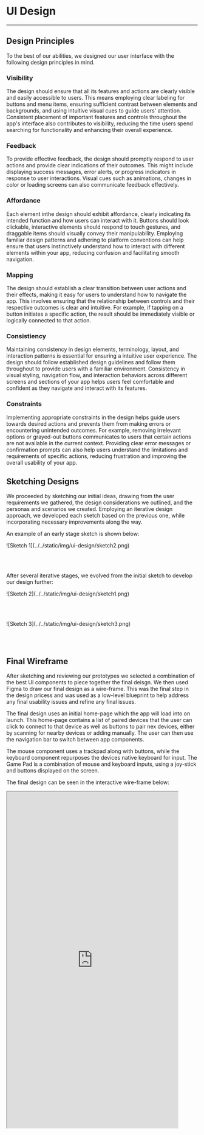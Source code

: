 # UI Design

---

## Design Principles

To the best of our abilities, we designed our user interface with the following design principles in mind.

### Visibility

The design should ensure that all its features and actions are clearly visible and easily accessible to users. This means employing clear labeling for buttons and menu items, ensuring sufficient contrast between elements and backgrounds, and using intuitive visual cues to guide users' attention. Consistent placement of important features and controls throughout the app's interface also contributes to visibility, reducing the time users spend searching for functionality and enhancing their overall experience.

### Feedback

To provide effective feedback, the design should promptly respond to user actions and provide clear indications of their outcomes. This might include displaying success messages, error alerts, or progress indicators in response to user interactions. Visual cues such as animations, changes in color or loading screens can also communicate feedback effectively.

### Affordance

Each element inthe design should exhibit affordance, clearly indicating its intended function and how users can interact with it. Buttons should look clickable, interactive elements should respond to touch gestures, and draggable items should visually convey their manipulability. Employing familiar design patterns and adhering to platform conventions can help ensure that users instinctively understand how to interact with different elements within your app, reducing confusion and facilitating smooth navigation.

### Mapping

The design should establish a clear transition between user actions and their effects, making it easy for users to understand how to navigate the app. This involves ensuring that the relationship between controls and their respective outcomes is clear and intuitive. For example, if tapping on a button initiates a specific action, the result should be immediately visible or logically connected to that action.

### Consistiency

Maintaining consistency in design elements, terminology, layout, and interaction patterns is essential for ensuring a intuitive user experience. The design should follow established design guidelines and follow them throughout to provide users with a familiar environment. Consistency in visual styling, navigation flow, and interaction behaviors across different screens and sections of your app helps users feel comfortable and confident as they navigate and interact with its features.

### Constraints

 Implementing appropriate constraints in the design helps guide users towards desired actions and prevents them from making errors or encountering unintended outcomes. For example, removing irrelevant options or grayed-out buttons communicates to users that certain actions are not available in the current context. Providing clear error messages or confirmation prompts can also help users understand the limitations and requirements of specific actions, reducing frustration and improving the overall usability of your app.

## Sketching Designs

We proceeded by sketching our initial ideas, drawing from the user requirements we gathered, the design considerations we outlined, and the personas and scenarios we created. Employing an iterative design approach, we developed each sketch based on the previous one, while incorporating necessary improvements along the way.

An example of an early stage sketch is shown below:

<div class="img-center"> ![Sketch 1](../../static/img/ui-design/sketch2.png) </div>

<br></br>

After several iterative stages, we evolved from the initial sketch to develop our design further:

<div class="img-center"> ![Sketch 2](../../static/img/ui-design/sketch1.png) </div>

<br></br>

<div class="img-center"> ![Sketch 3](../../static/img/ui-design/sketch3.png) </div>

<br></br>

## Final Wireframe

After sketching and reviewing our prototypes we selected a combination of the best UI components to piece together the final deisgn. We then used Figma to draw our final design as a wire-frame. This was the final step in the design pricess and was used as a low-level blueprint to help address any final usability issues and refine any final issues.

The final design uses an initial home-page which the app will load into on launch. This home-page contains a list of paired devices that the user can click to connect to that device as well as buttons to pair nex devices, either by scanning for nearby devices or adding manually. The user can then use the navigation bar to switch between app components. 

The mouse component uses a trackpad along with buttons, while the keyboard component repurposes the devices native keyboard for input. The Game Pad is a combination of mouse and keyboard inputs, using a joy-stick and buttons displayed on the screen. 

The final design can be seen in the interactive wire-frame below:

<div class="iframe-container">
    <iframe width="450" height="885" src="https://www.figma.com/embed?embed_host=share&url=https%3A%2F%2Fwww.figma.com%2Fproto%2FBv8zm0SeGpPrsAKFTIN2QQ%2FUI-WireFrame%3Ftype%3Ddesign%26node-id%3D36-8337%26t%3DnUPZhBYCeKxlzgcw-1%26scaling%3Dmin-zoom%26page-id%3D0%253A1%26starting-point-node-id%3D36%253A8337%26mode%3Ddesign" allowfullscreen></iframe>
</div>
